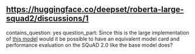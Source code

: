 ## https://huggingface.co/deepset/roberta-large-squad2/discussions/1

contains_question: yes
question_part: Since this is the large implementation of [this model](https://huggingface.co/deepset/roberta-base-squad2) would it be possible to have an equivalent model card and performance evaluation on the SQuAD 2.0 like the base model does?